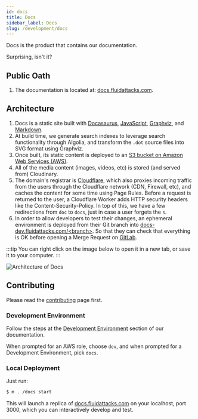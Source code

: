 ```yaml
---
id: docs
title: Docs
sidebar_label: Docs
slug: /development/docs
---
```


Docs is the product that contains our documentation.

Surprising, isn't it?

## Public Oath

1. The documentation is located at:
   [docs.fluidattacks.com](https://docs.fluidattacks.com/).

## Architecture

1. Docs is a static site
   built with [Docasaurus](https://docusaurus.io/),
   [JavaScript](https://en.wikipedia.org/wiki/JavaScript),
   [Graphviz](https://graphviz.org/),
   and [Markdown](https://www.markdownguide.org/).
1. At build time,
   we generate search indexes to leverage search functionality through Algolia,
   and transform the `.dot` source files into SVG format using Graphviz.
1. Once built,
   its static content is deployed to an
   [S3 bucket on Amazon Web Services (AWS)](/development/stack/aws/s3).
1. All of the media content (images, videos, etc)
   is stored (and served from) Cloudinary.
1. The domain's registrar is [Cloudflare](/development/stack/cloudflare),
   which also proxies incoming traffic from the users
   through the Cloudflare network (CDN, Firewall, etc),
   and caches the content for some time using Page Rules.
   Before a request is returned to the user,
   a Cloudflare Worker adds HTTP security headers like the Content-Security-Policy.
   In top of this, we have a few redirections from `doc` to `docs`,
   just in case a user forgets the `s`.
1. In order to allow developers to test their changes,
   an ephemeral environment is deployed from their Git branch
   into [docs-dev.fluidattacks.com/&lt;branch&gt;](https://docs-dev.fluidattacks.com).
   So that they can check that everything is OK
   before opening a Merge Request on [GitLab](/development/stack/gitlab).

:::tip
You can right click on the image below
to open it in a new tab,
or save it to your computer.
:::

![Architecture of Docs](./docs-arch.dot.svg)

## Contributing

Please read the
[contributing](/development/contributing) page first.

### Development Environment

Follow the steps
at the [Development Environment](/development/setup) section of our documentation.

When prompted for an AWS role, choose `dev`,
and when prompted for a Development Environment, pick `docs`.

### Local Deployment

Just run:

```sh
$ m . /docs start
```

This will launch a replica of [docs.fluidattacks.com](https://docs.fluidattacks.com)
on your localhost, port 3000,
which you can interactively develop and test.

<!--
Conventions for Arch:

AWS
    bgcolor="0.1 0.1 1.0"
    node[fillcolor="0.1 0.5 1.0"]
  edge[color="0.1 1.0 1.0"]
Cloudflare
    bgcolor="0.6 0.1 1.0"
    node[fillcolor="0.6 0.5 1.0"]
  edge[color="0.6 1.0 1.0"]
GitLab
    bgcolor="0.8 0.1 1.0"
    node[fillcolor="0.8 0.5 1.0"]
  edge[color="0.8 1.0 1.0"]
Other:
    bgcolor="0.0 0.0 0.95"
    node[fillcolor="0.0 0.0 0.8"]
  edge[color="0.0 0.0 0.0"]
-->
